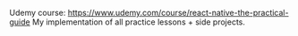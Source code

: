 Udemy course: https://www.udemy.com/course/react-native-the-practical-guide
My implementation of all practice lessons + side projects.
